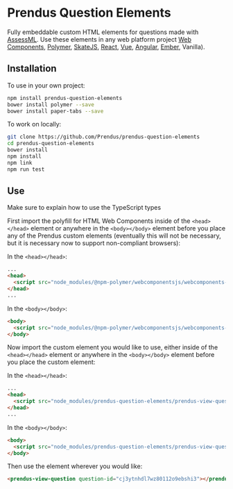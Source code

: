 # Prendus Question Elements

Fully embeddable custom HTML elements for questions made with [AssessML](https://github.com/Prendus/assessml). Use these elements in any web platform project [Web Components](https://www.webcomponents.org/), [Polymer](https://www.polymer-project.org/), [SkateJS](https://github.com/skatejs/skatejs), [React](https://facebook.github.io/react/), [Vue](https://vuejs.org/), [Angular](https://angular.io/), [Ember](https://www.emberjs.com/), Vanilla).

## Installation

To use in your own project:

```bash
npm install prendus-question-elements
bower install polymer --save
bower install paper-tabs --save
```

To work on locally:

```bash
git clone https://github.com/Prendus/prendus-question-elements
cd prendus-question-elements
bower install
npm install
npm link
npm run test
```

## Use

Make sure to explain how to use the TypeScript types

First import the polyfill for HTML Web Components inside of the `<head></head>` element or anywhere in the `<body></body>` element before you place any of the Prendus custom elements (eventually this will not be necessary, but it is necessary now to support non-compliant browsers):

In the `<head></head>`:
```HTML
...
<head>
  <script src="node_modules/@npm-polymer/webcomponentsjs/webcomponents-lite.js"></script>
</head>
...
```

In the `<body></body>`:

```HTML
<body>
  <script src="node_modules/@npm-polymer/webcomponentsjs/webcomponents-lite.js"></script>
</body>
```

Now import the custom element you would like to use, either inside of the `<head></head>` element or anywhere in the `<body></body>` element before you place the custom element:

In the `<head></head>`:
```HTML
...
<head>
  <script src="node_modules/prendus-question-elements/prendus-view-question.html"></script>
</head>
...
```

In the `<body></body>`:

```HTML
<body>
  <script src="node_modules/prendus-question-elements/prendus-view-question.html"></script>
</body>
```

Then use the element wherever you would like:

```HTML
<prendus-view-question question-id="cj3ytnhdl7wz80112o9ebshi3"></prendus-view-question>
```
